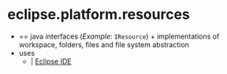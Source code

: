 # eclipse.platform.resources

* == java interfaces (_Example:_ `IResource`) + implementations of workspace, folders, files and file system abstraction 
* uses
  * | [Eclipse IDE](https://www.eclipse.org/eclipseide/)
